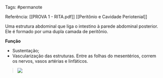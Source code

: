 Tags: #permanote 

Referência: [[PROVA 1 - RITA.pdf]] [[Peritônio e Cavidade Periotenial]]

Uma estrutura abdominal que liga o intestino à parede abdominal posterior. 
Ele é formado por uma dupla camada de peritônio. 

**Função**
- Sustentação;
- Vascularização das estruturas. Entre as folhas do mesentérios, correm os nervos, vasos artérias e linfáticos.

>![](https://ichef.bbci.co.uk/news/800/cpsprodpb/145B9/production/_93258338_mesenterio.jpg)
